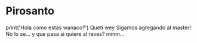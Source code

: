 # Pirosanto
print('Hola cómo estás wanaco?')
Queti wey
Sigamos agregando al master!
No lo se...
y que pasa si quiere al reves?
mmm...
